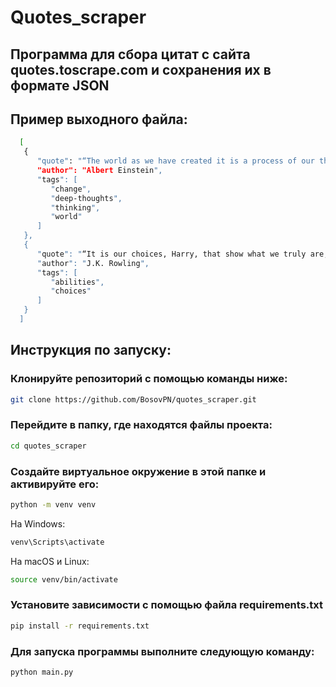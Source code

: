# Quotes_scraper

## Программа для сбора цитат с сайта quotes.toscrape.com и сохранения их в формате JSON
## Пример выходного файла:

```sh
  [
   {
      "quote": "“The world as we have created it is a process of our thinking. It cannot be changed without changing our thinking.”",
      "author": "Albert Einstein",
      "tags": [
         "change",
         "deep-thoughts",
         "thinking",
         "world"
      ]
   },
   {
      "quote": "“It is our choices, Harry, that show what we truly are, far more than our abilities.”",
      "author": "J.K. Rowling",
      "tags": [
         "abilities",
         "choices"
      ]
   }
  ]  
```

## Инструкция по запуску:
### Клонируйте репозиторий с помощью команды ниже:
```bash
git clone https://github.com/BosovPN/quotes_scraper.git
```

### Перейдите в папку, где находятся файлы проекта:
```bash
cd quotes_scraper
```

### Создайте виртуальное окружение в этой папке и активируйте его:
```bash
python -m venv venv
```

На Windows:
```bash
venv\Scripts\activate
```

На macOS и Linux:
```bash
source venv/bin/activate
```

### Установите зависимости с помощью файла requirements.txt
```bash
pip install -r requirements.txt
```

### Для запуска программы выполните следующую команду:
```bash
python main.py
```
